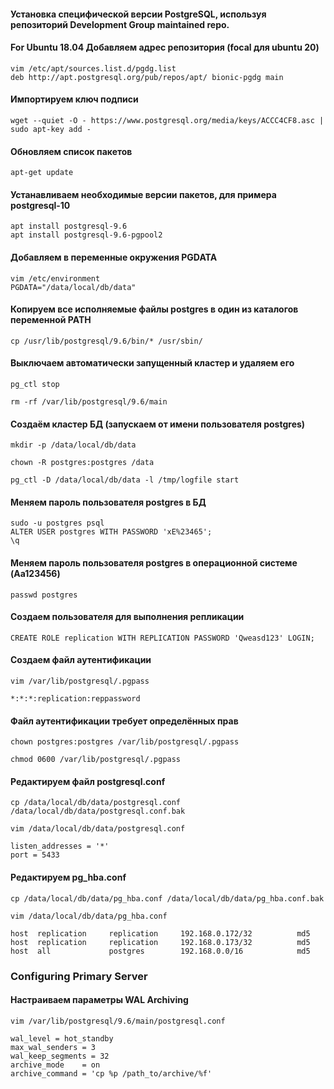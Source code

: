 #### Установка специфической версии PostgreSQL, используя репозиторий Development Group maintained repo.
#### For Ubuntu 18.04 Добавляем адрес репозитория (focal для ubuntu 20)
```
vim /etc/apt/sources.list.d/pgdg.list
deb http://apt.postgresql.org/pub/repos/apt/ bionic-pgdg main
```

#### Импортируем ключ подписи 
```
wget --quiet -O - https://www.postgresql.org/media/keys/ACCC4CF8.asc | sudo apt-key add -
```

#### Обновляем список пакетов
```
apt-get update
```

#### Устанавливаем необходимые версии пакетов, для примера postgresql-10
```
apt install postgresql-9.6
apt install postgresql-9.6-pgpool2
```

#### Добавляем в переменные окружения PGDATA
```
vim /etc/environment
PGDATA="/data/local/db/data"
```

#### Копируем все исполняемые файлы postgres в один из каталогов переменной PATH 
```
cp /usr/lib/postgresql/9.6/bin/* /usr/sbin/
```

#### Выключаем автоматически запущенный кластер и удаляем его
```
pg_ctl stop

rm -rf /var/lib/postgresql/9.6/main
```


#### Создаём кластер БД (запускаем от имени пользователя postgres)
```
mkdir -p /data/local/db/data

chown -R postgres:postgres /data

pg_ctl -D /data/local/db/data -l /tmp/logfile start
```

#### Меняем пароль пользователя postgres в БД
```
sudo -u postgres psql
ALTER USER postgres WITH PASSWORD 'xE%23465';
\q
```

#### Меняем пароль пользователя postgres в операционной системе (Aa123456)
```
passwd postgres
```


#### Создаем пользователя для выполнения репликации
```
CREATE ROLE replication WITH REPLICATION PASSWORD 'Qweasd123' LOGIN;
```

#### Создаем файл аутентификации
```
vim /var/lib/postgresql/.pgpass

*:*:*:replication:reppassword
```

#### Файл аутентификации требует определённых прав
```
chown postgres:postgres /var/lib/postgresql/.pgpass

chmod 0600 /var/lib/postgresql/.pgpass
```

#### Редактируем файл postgresql.conf
```
cp /data/local/db/data/postgresql.conf /data/local/db/data/postgresql.conf.bak

vim /data/local/db/data/postgresql.conf

listen_addresses = '*'
port = 5433
```

#### Редактируем pg_hba.conf
```
cp /data/local/db/data/pg_hba.conf /data/local/db/data/pg_hba.conf.bak

vim /data/local/db/data/pg_hba.conf

host  replication     replication     192.168.0.172/32          md5
host  replication     replication     192.168.0.173/32          md5
host  all             postgres        192.168.0.0/16            md5
```
### Configuring Primary Server

#### Настраиваем параметры WAL Archiving
```
vim /var/lib/postgresql/9.6/main/postgresql.conf

wal_level = hot_standby
max_wal_senders = 3
wal_keep_segments = 32
archive_mode    = on
archive_command = 'cp %p /path_to/archive/%f'
```



